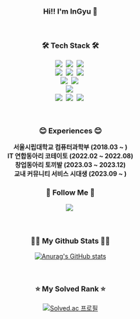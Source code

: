 
<h3 align="center">Hi!! I'm InGyu 👋</h3>
<br/>

<h3 align="center">🛠 Tech Stack 🛠</h3>
<p align="center">
  <img src="https://img.shields.io/badge/Java-FF160B?style=flat-square&logo=Java&logoColor=white"/></a>&nbsp
  <img src="https://img.shields.io/badge/Kotlin-7F52FF?style=flat-square&logo=kotlin&logoColor=white"/></a>&nbsp
  <img src="https://img.shields.io/badge/Python-3776AB?style=flat-square&logo=python&logoColor=white"/></a>&nbsp
  <br/>
  <img src="https://img.shields.io/badge/Spring-6DB33F?style=flat-square&logo=spring&logoColor=white"/></a>&nbsp
  <img src="https://img.shields.io/badge/Spring boot-6DB33F?style=flat-square&logo=spring boot&logoColor=white"/></a>&nbsp
  <img src="https://img.shields.io/badge/Spring Security-6DB33F?style=flat-square&logo=spring security&logoColor=white"/></a>&nbsp
  <br/>
  <img src="https://img.shields.io/badge/MYSQL-4479A1?style=flat-square&logo=MYSQL&logoColor=white"/></a>&nbsp
  <img src="https://img.shields.io/badge/Oracle DB-F80000?style=flat-square&logo=oracle&logoColor=white"/></a>&nbsp
  <br/>
  <img src="https://img.shields.io/badge/AWS-232F3E?style=flat-square&logo=amazonaws&logoColor=white"/></a>&nbsp
  <br/>
  <img src="https://img.shields.io/badge/Git-F05032?style=flat-square&logo=git&logoColor=white"/></a>&nbsp
  <img src="https://img.shields.io/badge/Slack-4A154B?style=flat-square&logo=slack&logoColor=white"/></a>&nbsp
  <img src="https://img.shields.io/badge/Swagger-85EA2D?style=flat-square&logo=swagger&logoColor=white"/></a>&nbsp
</p>

<br/>

<h3 align="center">😊 Experiences 😊</h3>
<p align="center">
  <strong>서울시립대학교 컴퓨터과학부 (2018.03 ~ )</strong> <br/>
  <strong>IT 연합동아리 코테이토 (2022.02 ~ 2022.08)</strong> <br/>
  <strong>창업동아리 토끼발 (2023.03 ~ 2023.12)</strong> <br/>
  <strong>교내 커뮤니티 서비스 시대생 (2023.09 ~ )</strong> <br/>
</p>

<h3 align="center">👋 Follow Me 👋</h3>
<p align="center">
  <a href="mailto:naingyu4001@gmail.com" target="_blank"><img src="https://img.shields.io/badge/Gmail-d14836?style=flat-square&logo=Gmail&logoColor=white&link=daekyeongp96@gmail.com"/></a>&nbsp
</p>

<br/>

<h3 align="center">👨‍💻 My Github Stats 👨‍💻</h3>
<div align="center">

[![Anurag's GitHub stats](https://github-readme-stats.vercel.app/api?username=sktmdgus1212&hide_title=true&show_icons=true&include_all_commits=true&disable_animations=true&theme=vue)](https://github.com/anuraghazra/github-readme-stats)
</div>

<br/>

<h3 align="center">⭐ My Solved Rank ⭐</h3>
<div align="center">

[![Solved.ac
프로필](http://mazassumnida.wtf/api/v2/generate_badge?boj=skdlsrb1212)](https://solved.ac/skdlsrb1212)
</div>


<!--
**sktmdgus1212/sktmdgus1212** is a ✨ _special_ ✨ repository because its `README.md` (this file) appears on your GitHub profile.

Here are some ideas to get you started:

- 🔭 I’m currently working on ...
- 🌱 I’m currently learning ...
- 👯 I’m looking to collaborate on ...
- 🤔 I’m looking for help with ...
- 💬 Ask me about ...
- 📫 How to reach me: ...
- 😄 Pronouns: ...
- ⚡ Fun fact: ...
-->
